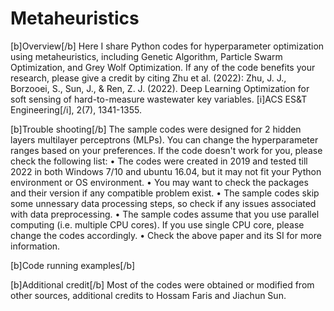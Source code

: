# Metaheuristics
[b]Overview[/b]
Here I share Python codes for hyperparameter optimization using metaheuristics, including Genetic Algorithm, Particle Swarm Optimization, and Grey Wolf Optimization.
If any of the code benefits your research, please give a credit by citing Zhu et al. (2022):
Zhu, J. J., Borzooei, S., Sun, J., & Ren, Z. J. (2022). Deep Learning Optimization for soft sensing of hard-to-measure wastewater key variables. [i]ACS ES&T Engineering[/i], 2(7), 1341-1355.

[b]Trouble shooting[/b]
The sample codes were designed for 2 hidden layers multilayer perceptrons (MLPs). You can change the hyperparameter ranges based on your preferences.
If the code doesn't work for you, please check the following list:
•	The codes were created in 2019 and tested till 2022 in both Windows 7/10 and ubuntu 16.04, but it may not fit your Python environment or OS environment.
•	You may want to check the packages and their version if any compatible problem exist.
•	The sample codes skip some unnessary data processing steps, so check if any issues associated with data preprocessing.
•	The sample codes assume that you use parallel computing (i.e. multiple CPU cores). If you use single CPU core, please change the codes accordingly.
•	Check the above paper and its SI for more information.

[b]Code running examples[/b]


[b]Additional credit[/b]
Most of the codes were obtained or modified from other sources, additional credits to Hossam Faris and Jiachun Sun.


